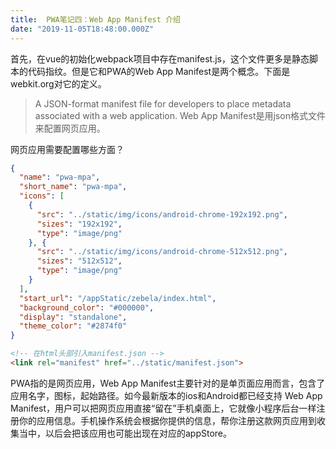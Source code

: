 ```yaml
---
title:  PWA笔记四：Web App Manifest 介绍
date: "2019-11-05T18:48:00.000Z"
---
```



首先，在vue的初始化webpack项目中存在manifest.js，这个文件更多是静态脚本的代码指纹。但是它和PWA的Web App Manifest是两个概念。下面是webkit.org对它的定义。

> A JSON-format manifest file for developers to place metadata associated with a web application.
> Web App Manifest是用json格式文件来配置网页应用。

网页应用需要配置哪些方面？

```json
{
  "name": "pwa-mpa",
  "short_name": "pwa-mpa",
  "icons": [
    {
      "src": "../static/img/icons/android-chrome-192x192.png",
      "sizes": "192x192",
      "type": "image/png"
    }, {
      "src": "../static/img/icons/android-chrome-512x512.png",
      "sizes": "512x512",
      "type": "image/png"
    }
  ],
  "start_url": "/appStatic/zebela/index.html",
  "background_color": "#000000",
  "display": "standalone",
  "theme_color": "#2874f0"
}

```

```html
<!-- 在html头部引入manifest.json -->
<link rel="manifest" href="../static/manifest.json">
```

PWA指的是网页应用，Web App Manifest主要针对的是单页面应用而言，包含了应用名字，图标，起始路径。如今最新版本的ios和Android都已经支持 Web App Manifest，用户可以把网页应用直接“留在”手机桌面上，它就像小程序后台一样注册你的应用信息。手机操作系统会根据你提供的信息，帮你注册这款网页应用到收集当中，以后会把该应用也可能出现在对应的appStore。
